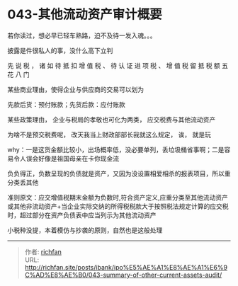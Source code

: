 # 043-其他流动资产审计概要

若你读过，想必早已轻车熟路，迫不及待一发入魂。。。

披露是件很私人的事，没什么高下立判

先 说 税 ， 诸 如 待 抵 扣 增 值 税 、 待 认 证 进 项 税 、 增 值 税 留 抵 税 额 五 花 八 门

某些商业理由，使得企业与供应商的交易可以划为

先款后货：预付账款；先货后款：应付账款

某些政策理由， 企业与税局的孝敬也可化为两类， 应交税费与其他流动资产

为啥不是预交税费呢， 改天我当上财政部部长我就这么规定， 诶， 就是玩

why：一是这货金额比较小，出场概率低，没必要单列，丢垃圾桶省事啊；二是容易令人误会好像是祖国母亲在卡你现金流

负负得正，负数呈现的负债就是资产，又因为没设置相爱相杀的报表项目，所以重分类丢其他

  

准则原文：应交增值税期末金额为负数时,符合资产定义,应重分类至其他流动资产或其他非流动资产+当企业实际交纳的所得税税款大于按照税法规定计算的应交税时，超过部分在资产负债表中应当列示为其他流动资产

小税种没提，本着模仿与抄袭的原则，自然也是这般处理

---

> 作者: [richfan](https://richfan.site/)  
> URL: http://richfan.site/posts/ibank/ipo%E5%AE%A1%E8%AE%A1%E6%9C%AD%E8%AE%B0/043-summary-of-other-current-assets-audit/  

